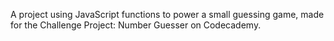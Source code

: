 A project using JavaScript functions to power a small guessing game, made for the Challenge Project: Number Guesser on Codecademy.
